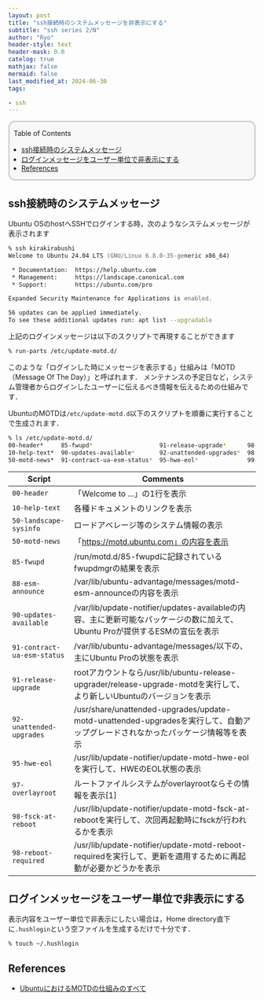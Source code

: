 ```yaml
---
layout: post
title: "ssh接続時のシステムメッセージを非表示にする"
subtitle: "ssh series 2/N"
author: "Ryo"
header-style: text
header-mask: 0.0
catelog: true
mathjax: false
mermaid: false
last_modified_at: 2024-06-30
tags:

- ssh
---
```


<div style='border-radius: 1em; border-style:solid; border-color:#D3D3D3; background-color:#F8F8F8'>

<p class="h4">&nbsp;&nbsp;Table of Contents</p>

<!-- START doctoc generated TOC please keep comment here to allow auto update -->
<!-- DON'T EDIT THIS SECTION, INSTEAD RE-RUN doctoc TO UPDATE -->

- [ssh接続時のシステムメッセージ](#ssh%E6%8E%A5%E7%B6%9A%E6%99%82%E3%81%AE%E3%82%B7%E3%82%B9%E3%83%86%E3%83%A0%E3%83%A1%E3%83%83%E3%82%BB%E3%83%BC%E3%82%B8)
- [ログインメッセージをユーザー単位で非表示にする](#%E3%83%AD%E3%82%B0%E3%82%A4%E3%83%B3%E3%83%A1%E3%83%83%E3%82%BB%E3%83%BC%E3%82%B8%E3%82%92%E3%83%A6%E3%83%BC%E3%82%B6%E3%83%BC%E5%8D%98%E4%BD%8D%E3%81%A7%E9%9D%9E%E8%A1%A8%E7%A4%BA%E3%81%AB%E3%81%99%E3%82%8B)
- [References](#references)

<!-- END doctoc generated TOC please keep comment here to allow auto update -->


</div>

## ssh接続時のシステムメッセージ

Ubuntu OSのhostへSSHでログインする時，次のようなシステムメッセージが表示されます

```zsh
% ssh kirakirabushi
Welcome to Ubuntu 24.04 LTS (GNU/Linux 6.8.0-35-generic x86_64)

 * Documentation:  https://help.ubuntu.com
 * Management:     https://landscape.canonical.com
 * Support:        https://ubuntu.com/pro

Expanded Security Maintenance for Applications is enabled.

56 updates can be applied immediately.
To see these additional updates run: apt list --upgradable
```

上記のログインメッセージは以下のスクリプトで再現することができます

```zsh
% run-parts /etc/update-motd.d/
```

このような「⁠ログインした時にメッセージを表示する」仕組みは「MOTD（Message Of The Day）」と呼ばれます．
メンテナンスの予定日など，システム管理者からログインしたユーザーに伝えるべき情報を伝えるための仕組みです．

UbuntuのMOTDは`/etc/update-motd.d`以下のスクリプトを順番に実行することで生成されます．

```zsh
% ls /etc/update-motd.d/                                                                                      
00-header*     85-fwupd*                   91-release-upgrade*      98-fsck-at-reboot*
10-help-text*  90-updates-available*       92-unattended-upgrades*  98-reboot-required*
50-motd-news*  91-contract-ua-esm-status*  95-hwe-eol*              99-livepatch-kernel-upgrade-required*
```

|Script|Comments|
|---|---|
|`00-header`|「Welcome to ...」の1行を表示|
|`10-help-text`|各種ドキュメントのリンクを表示|
|`50-landscape-sysinfo`|ロードアベレージ等のシステム情報の表示|
|`50-motd-news`|「https://motd.ubuntu.com」の内容を表示|
|`85-fwupd`|/run/motd.d/85-fwupdに記録されているfwupdmgrの結果を表示|
|`88-esm-announce`|/var/lib/ubuntu-advantage/messages/motd-esm-announceの内容を表示|
|`90-updates-available`|/var/lib/update-notifier/updates-availableの内容、主に更新可能なパッケージの数に加えて、Ubuntu Proが提供するESMの宣伝を表示|
|`91-contract-ua-esm-status`|/var/lib/ubuntu-advantage/messages/以下の、主にUbuntu Proの状態を表示|
|`91-release-upgrade`|rootアカウントなら/usr/lib/ubuntu-release-upgrader/release-upgrade-motdを実行して、より新しいUbuntuのバージョンを表示|
|`92-unattended-upgrades`|/usr/share/unattended-upgrades/update-motd-unattended-upgradesを実行して、自動アップグレードされなかったパッケージ情報等を表示|
|`95-hwe-eol`|/usr/lib/update-notifier/update-motd-hwe-eolを実行して、HWEのEOL状態の表示|
|`97-overlayroot`|ルートファイルシステムがoverlayrootならその情報を表示[1]|
|`98-fsck-at-reboot`|/usr/lib/update-notifier/update-motd-fsck-at-rebootを実行して、次回再起動時にfsckが行われるかを表示|
|`98-reboot-required`|/usr/lib/update-notifier/update-motd-reboot-requiredを実行して、更新を適用するために再起動が必要かどうかを表示|

## ログインメッセージをユーザー単位で非表示にする

表示内容をユーザー単位で非表示にしたい場合は，Home directory直下に`.hushlogin`という空ファイルを生成するだけで十分です．

```zsh
% touch ~/.hushlogin
```


References
----------
- [UbuntuにおけるMOTDの仕組みのすべて](https://gihyo.jp/admin/serial/01/ubuntu-recipe/0755)